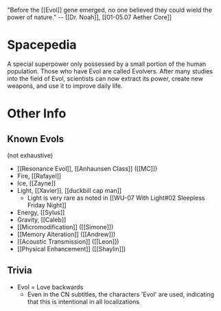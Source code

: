 "Before the [[Evol]] gene emerged, no one believed they could wield the power of nature." -- [[Dr. Noah]], [[01-05.07 Aether Core]]
# Spacepedia
A special superpower only possessed by a small portion of the human population. Those who have Evol are called Evolvers. After many studies into the field of Evol, scientists can now extract its power, create new weapons, and use it to improve daily life.

# Other Info

## Known Evols
(not exhaustive)

* [[Resonance Evol]], [[Anhaunsen Class]] ([[MC]])
* Fire, [[Rafayel]]
* Ice, [[Zayne]]
* Light, [[Xavier]], [[duckbill cap man]]
	* Light is very rare as noted in [[WU-07 With Light#02 Sleepless Friday Night]]
* Energy, [[Sylus]]
* Gravity, [[Caleb]]
* [[Micromodification]] ([[Simone]])
* [[Memory Alteration]] ([[Andrew]])
* [[Acoustic Transmission]] ([[Leon]])
* [[Physical Enhancement]] ([[Shaylin]])
## Trivia
* Evol = Love backwards
	* Even in the CN subtitles, the characters 'Evol' are used, indicating that this is intentional in all localizations
